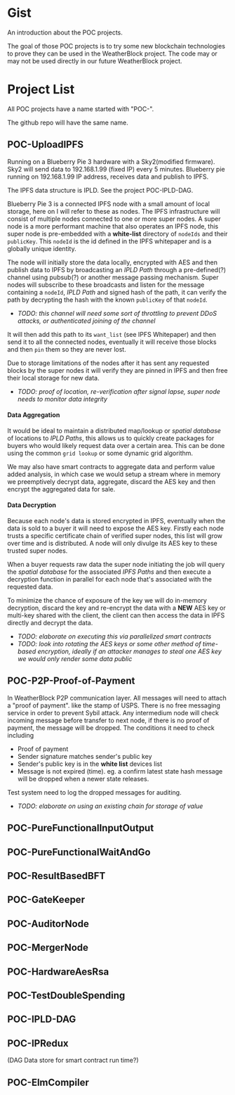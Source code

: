 # Gist
An introduction about the POC projects.

The goal of those POC projects is to try some new blockchain technologies to prove they can be used in the WeatherBlock project. The code may or may not be used directly in our future WeatherBlock project. 


# Project List
All POC projects have a name started with "POC-". 

The github repo will have the same name. 



## POC-UploadIPFS

Running on a Blueberry Pie 3 hardware with a Sky2(modified firmware). 
Sky2 will send data to 192.168.1.99 (fixed IP) every 5 minutes.
Blueberry pie running on 192.168.1.99 IP address, receives data and publish to IPFS.

The IPFS data structure is IPLD. See the project POC-IPLD-DAG.

Blueberry Pie 3 is a connected IPFS node with a small amount of local storage, here on I will refer to these as nodes. The IPFS infrastructure will consist of multiple nodes connected
to one or more super nodes. A super node is a more performant machine that also operates an IPFS node, this super node is pre-embedded with a **white-list** directory of `nodeIds` and their `publicKey`.
This `nodeId` is the id defined in the IPFS whitepaper and is a globally unique identity. 

The node will initially store the data locally, encrypted with AES and then publish data to IPFS by broadcasting an *IPLD Path* through a pre-defined(?) channel using pubsub(?) or another message passing mechanism. 
Super nodes will subscribe to these broadcasts and listen for the message containing a `nodeId`, *IPLD Path* and signed hash of the path, it can verify the path by decrypting the hash with the known `publicKey` of that `nodeId`.

- *TODO: this channel will need some sort of throttling to prevent DDoS attacks, or authenticated joining of the channel*

It will then add this path to its `want_list` (see IPFS Whitepaper) and then send it to all the connected nodes, eventually it will receive those blocks and then `pin` them so they are never lost.

Due to storage limitations of the nodes after it has sent any requested blocks by the super nodes it will verify they are pinned in IPFS and then free their local storage for new data.

- *TODO: proof of location, re-verification after signal lapse, super node needs to monitor data integrity*

#### Data Aggregation

It would be ideal to maintain a distributed map/lookup or *spatial database* of locations to *IPLD Paths*, this allows us to quickly create packages for buyers who would likely
request data over a certain area. This can be done using the common `grid lookup` or some dynamic grid algorithm.

We may also have smart contracts to aggregate data and perform value added analysis, in which case we would setup a stream where in memory we 
preemptively decrypt data, aggregate, discard the AES key and then encrypt the aggregated data for sale.


#### Data Decryption

Because each node's data is stored encrypted in IPFS, eventually when the data is sold to a buyer it will need to expose the AES key. Firstly each node trusts a specific certificate chain of verified super nodes, this list 
will grow over time and is distributed. A node will only divulge its AES key to these trusted super nodes. 

When a buyer requests raw data the super node initiating the job will query the *spatial database* for the associated *IPFS Paths* and then execute a decryption function in parallel for each node that's associated with the requested data.

To minimize the chance of exposure of the key we will do in-memory decryption, discard the key and re-encrypt the data with a **NEW** AES key or multi-key shared with the client, the client can then access the data in IPFS directly and decrypt the data.

- *TODO: elaborate on executing this via parallelized smart contracts*
- *TODO: look into rotating the AES keys or some other method of time-based encryption, ideally if an attacker manages to steal one AES key we would only render some data public*

## POC-P2P-Proof-of-Payment

In WeatherBlock P2P communication layer. All messages will need to attach a "proof of payment". like the stamp of USPS. There is no free messaging service in order to prevent Sybil attack. Any intermedium node will check incoming message before transfer to next node, if there is no proof of payment, the message will be dropped. The conditions it need to check including
- Proof of payment
- Sender signature matches sender's public key
- Sender's public key is in the **white list** devices list
- Message is not expired (time). eg. a confirm latest state hash message will be dropped when a newer state releases. 

Test system need to log the dropped messages for auditing.

- *TODO: elaborate on using an existing chain for storage of value*

## POC-PureFunctionalInputOutput

## POC-PureFunctionalWaitAndGo

## POC-ResultBasedBFT

## POC-GateKeeper

## POC-AuditorNode

## POC-MergerNode

## POC-HardwareAesRsa

## POC-TestDoubleSpending

## POC-IPLD-DAG

## POC-IPRedux

(DAG Data store for smart contract run time?)

## POC-ElmCompiler

